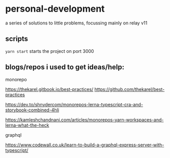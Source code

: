 
# personal-development

a series of solutions to little problems, focussing mainly on relay v11


## scripts 

`yarn start` starts the project on port 3000


## blogs/repos i used to get ideas/help:

monorepo

https://thekarel.gitbook.io/best-practices/
https://github.com/thekarel/best-practices

https://dev.to/shnydercom/monorepos-lerna-typescript-cra-and-storybook-combined-4hli

https://kamleshchandnani.com/articles/monorepos-yarn-workspaces-and-lerna-what-the-heck


graphql

https://www.codewall.co.uk/learn-to-build-a-graphql-express-server-with-typescript/